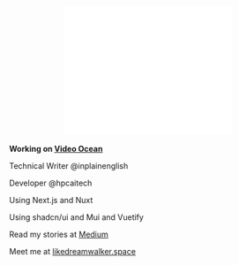 <p align="center"><img src="/github-metrics.svg" alt="Metrics" width="60%"></p>

**Working on [Video Ocean](https://video-ocean.com/)**

Technical Writer @inplainenglish

Developer @hpcaitech

Using Next.js and Nuxt

Using shadcn/ui and Mui and Vuetify

Read my stories at [Medium](https://stories.ldwid.com/)

Meet me at [likedreamwalker.space](https://likedreamwalker.space/)


